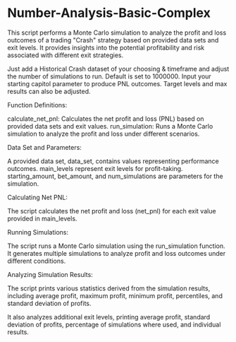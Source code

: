 # Number-Analysis-Basic-Complex #


This script performs a Monte Carlo simulation to analyze the profit and loss outcomes of a trading "Crash" strategy based on provided data sets and exit levels. It provides insights into the potential profitability and risk associated with different exit strategies.

Just add a Historical Crash dataset of your choosing & timeframe and adjust the number of simulations to run. Default is set to 1000000. Input your starting capitol parameter to produce PNL outcomes. Target levels and max results can also be adjusted.


Function Definitions:

calculate_net_pnl: Calculates the net profit and loss (PNL) based on provided data sets and exit values.
run_simulation: Runs a Monte Carlo simulation to analyze the profit and loss under different scenarios.



Data Set and Parameters:

A provided data set, data_set, contains values representing performance outcomes.
main_levels represent exit levels for profit-taking.
starting_amount, bet_amount, and num_simulations are parameters for the simulation.



Calculating Net PNL:

The script calculates the net profit and loss (net_pnl) for each exit value provided in main_levels.



Running Simulations:

The script runs a Monte Carlo simulation using the run_simulation function.
It generates multiple simulations to analyze profit and loss outcomes under different conditions.



Analyzing Simulation Results:

The script prints various statistics derived from the simulation results, including average profit, maximum profit, minimum profit, percentiles, and standard deviation of profits.

It also analyzes additional exit levels, printing average profit, standard deviation of profits, percentage of simulations where used, and individual results.



